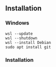 ## Installation

### Windows

```
wsl --update
wsl --shutdown
wsl --install Debian
sudo apt install git
```

### Installation


